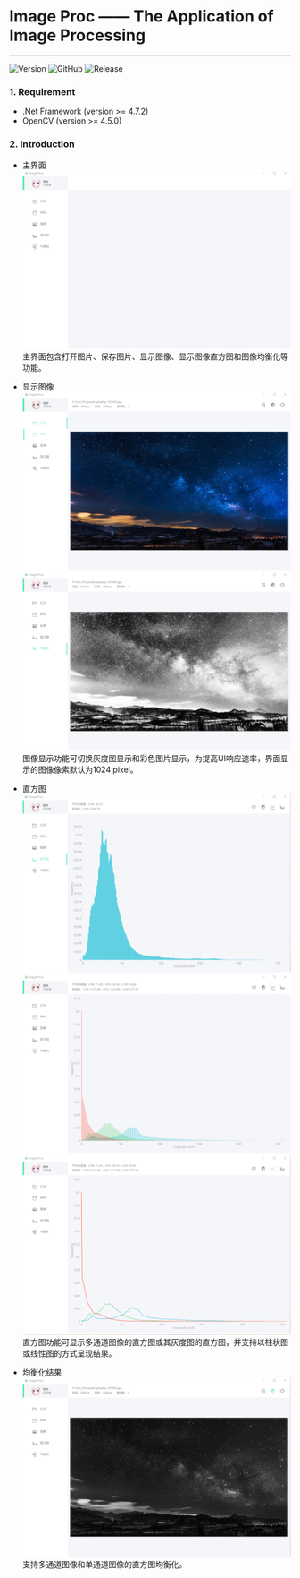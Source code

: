 # Image Proc —— The Application of Image Processing
---
![Version](https://img.shields.io/badge/version-1.0.0-brightgreen?style=flat-square)
![GitHub](https://img.shields.io/github/license/CpTea/ImageProc?style=flat-square)
![Release](https://img.shields.io/github/downloads/CpTea/ImageProc/total?style=flat-square)

### 1. Requirement
+ .Net Framework (version >= 4.7.2)
+ OpenCV (version >= 4.5.0)

### 2. Introduction
+ 主界面 
    ![](Pic/0.png)
    主界面包含打开图片、保存图片、显示图像、显示图像直方图和图像均衡化等功能。

+ 显示图像 
    ![](Pic/1.png)
    ![](Pic/7.png)
    图像显示功能可切换灰度图显示和彩色图片显示，为提高UI响应速率，界面显示的图像像素默认为1024 pixel。

+ 直方图
    ![](Pic/4.png) 
    ![](Pic/5.png)
    ![](Pic/3.png)
    直方图功能可显示多通道图像的直方图或其灰度图的直方图，并支持以柱状图或线性图的方式呈现结果。

+ 均衡化结果
    ![](Pic/2.png)
    支持多通道图像和单通道图像的直方图均衡化。